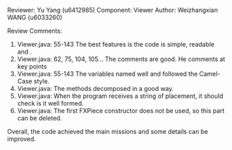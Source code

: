 Reviewer: Yu Yang (u6412985)
Component: Viewer
Author:  Weizhangxian WANG (u6033260)

Review Comments:

1. Viewer.java: 55-143 The best features is the code is simple, readable and .
2. Viewer.java: 62, 75, 104, 105... The comments are good. He comments at key points
3. Viewer.java: 55-143 The variables named well and followed the Camel-Case style.
4. Viewer.java: The methods decomposed in a good way.
5. Viewer.java: When the program receives a string of placement, it should check is it well formed. 
6. Viewer.java: The first FXPiece constructor does not be used, so this part can be deleted.

Overall, the code achieved the main missions and some details can be improved.
